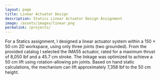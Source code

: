 ```yaml
---
layout: page
title: Linear Actuator Design
description: Statics Linear Actuator Design Assignment
image: /assets/images/linear.png
permalink: /projects/
---
```



For a Statics assignment, I designed a linear actuator system within a 150 × 50 cm 2D workspace, using only three joints (two grounded). From the provided catalog I selected the IMA55 actuator, rated for a maximum thrust of 8,050 lbf and a 45.7 cm stroke. The linkage was optimized to achieve a 50 cm lift using rotation-allowing pin joints. Based on hand static calculations, the mechanism can lift approximately 7,358 lbf to the 50 cm height.
